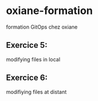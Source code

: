 # oxiane-formation
formation GitOps chez oxiane

## Exercice 5:
modifying files in local

## Exercice 6: 
modifiying files at distant
